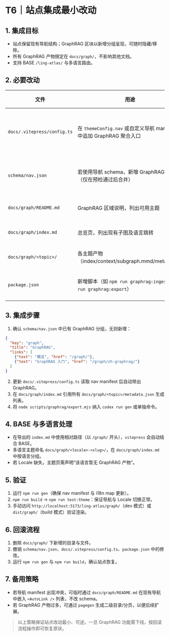 # T6｜站点集成最小改动

## 1. 集成目标
- 站点保留现有导航结构；GraphRAG 区块以新增分组呈现，可随时隐藏/移除。
- 所有 GraphRAG 产物限定在 `docs/graph/`，不影响其他文档。
- 支持 BASE `/ling-atlas/` 与多语言路由。

## 2. 必要改动
| 文件 | 用途 | 可逆性 |
| --- | --- | --- |
| `docs/.vitepress/config.ts` | 在 `themeConfig.nav` 或自定义导航 manifest 中追加 GraphRAG 聚合入口 | 通过注释/删除条目即可回滚 |
| `schema/nav.json` | 若使用导航 schema，新增 GraphRAG 节点（仅在预检通过后合并） | 删除新增节点可回滚 |
| `docs/graph/README.md` | GraphRAG 区域说明，列出可用主题 | 删除文件即可 |
| `docs/graph/index.md` | 总览页，列出现有子图及语言跳转 | 删除文件即可 |
| `docs/graph/<topic>/` | 各主题产物（index/context/subgraph.mmd/metadata） | 删除目录即可 |
| `package.json` | 新增脚本（如 `npm run graphrag:ingest`、`npm run graphrag:export`） | 移除 script 即回滚 |

## 3. 集成步骤
1. 确认 `schema/nav.json` 中已有 GraphRAG 分组，无则新增：
```json
{
  "key": "graph",
  "title": "GraphRAG",
  "links": [
    {"text": "概览", "href": "/graph/"},
    {"text": "GraphRAG 入门", "href": "/graph/zh-graphrag/"}
  ]
}
```
2. 更新 `docs/.vitepress/config.ts` 读取 nav manifest 后自动带出 GraphRAG。
3. 在 `docs/graph/index.md` 引用所有 `docs/graph/<topic>/metadata.json` 生成列表。
4. 将 `node scripts/graphrag/export.mjs` 纳入 `codex run gen` 或单独命令。

## 4. BASE 与多语言处理
- 在导出的 `index.md` 中使用相对路径（以 `/graph/` 开头），`vitepress` 会自动结合 BASE。
- 多语言主题命名 `docs/graph/<locale>-<slug>/`，在 `docs/graph/index.md` 中按语言分组。
- 若 Locale 缺失，主题页需声明“该语言暂无 GraphRAG 产物”。

## 5. 验证
1. 运行 `npm run gen`（确保 nav manifest 与 i18n map 更新）。
2. `npm run build` → `npm run test:theme`：保证导航与 Locale 切换正常。
3. 手动访问 `http://localhost:5173/ling-atlas/graph/`（dev 模式）或 `dist/graph/`（build 模式）验证渲染。

## 6. 回滚流程
1. 删除 `docs/graph/` 下新增的目录与文件。
2. 撤销 `schema/nav.json`、`docs/.vitepress/config.ts`、`package.json` 中的修改。
3. 运行 `npm run gen` 与 `npm run build`，确认站点恢复。

## 7. 备用策略
- 若导航 manifest 出现冲突，可临时通过 `docs/graph/README.md` 在现有导航中嵌入 `<AutoLink />` 列表，不改 schema。
- 若 GraphRAG 产物过多，可通过 `pagegen` 生成二级目录/分页，以便后续扩展。

> 以上策略保证站点改动最小、可逆。一旦 GraphRAG 功能需下线，按回滚流程操作即可恢复原状。
